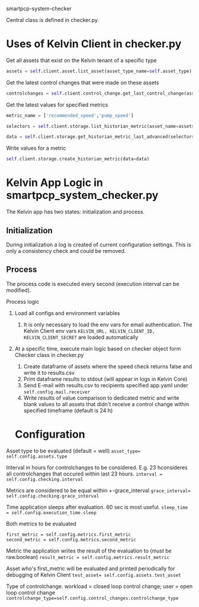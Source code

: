 smartpcp-system-checker

Central class is defined in checker.py.

# Uses of Kelvin Client in checker.py

Get all assets that exist on the Kelvin tenant of a specific type
```python
assets = self.client.asset.list_asset(asset_type_name=self.asset_type)
```

Get the latest control changes that were made on these assets
```python
controlchanges = self.client.control_change.get_last_control_change(asset_names=assets['name'])
```

Get the latest values for specified metrics
```python
metric_name = ['recommended_speed','pump_speed']

selectors = self.client.storage.list_historian_metric(asset_name=assets)

data = self.client.storage.get_historian_metric_last_advanced(selectors=selectors(name=metric_name))
```

Write values for a metric
```python
self.client.storage.create_historian_metric(data=data)
```

# Kelvin App Logic in smartpcp_system_checker.py

The Kelvin app has two states: initialization and process.
## Initialization
During initialization a log is created of current configuration settings. This is only a consistency check and could be removed.

## Process
The process code is executed every second (execution interval can be modified).

Process logic
1. Load all configs and environment variables
	1. It is only necessary to load the env vars for email authentication. The Kelvin Client env vars `KELVIN_URL, KELVIN_CLIENT_ID, KELVIN_CLIENT_SECRET` are loaded automatically
2. At a specific time, execute main logic based on checker object form Checker class in checker.py
	1. Create dataframe of assets where the speed check returns false and write it to results.csv
	2. Print dataframe results to stdout (will appear in logs in Kelvin Core)
	3. Send E-mail with results.csv to recipients specified app.yaml under `self.config.mail.receiver`
	4. Write results of value comparison to dedicated metric and write blank values to all assets that didn't receive a control change within specified timeframe (default is 24 h)

	# Configuration

Asset type to be evaluated (default = well)
`asset_type= self.config.assets.type`

Interval in hours for controlchanges to be considered. E.g. 23 hconsideres all controlchanges that occured within last 23 hours.
`interval = self.config.checking.interval`

Metrics are considered to be equal within +-grace_interval
`grace_interval= self.config.checking.grace_interval    `

Time application sleeps after evaluation. 60 sec is most useful.
`sleep_time = self.config.execution_time.sleep`

Both metrics to be evaluated
```
first_metric = self.config.metrics.first_metric
second_metric = self.config.metrics.second_metric
```

Metric the application writes the result of the evaluation to (must be raw.boolean)
`result_metric = self.config.metrics.result_metric`

Asset who's first_metric will be evaluated and printed periodically for debugging of Kelvin Client
`test_asset= self.config.assets.test_asset`

Type of controlchange. workload = closed loop control change; user = open loop control change
`controlchange_type=self.config.control_changes.controlchange_type`